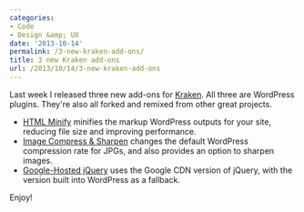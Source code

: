 ```yaml
---
categories:
- Code
- Design &amp; UX
date: '2013-10-14'
permalink: /3-new-kraken-add-ons/
title: 3 new Kraken add-ons
url: /2013/10/14/3-new-kraken-add-ons
---
```


Last week I released three new add-ons for <a href="http://cferdinandi.github.io/kraken/">Kraken</a>. All three are WordPress plugins. They're also all forked and remixed from other great projects.

<ul>
<li><a href="http://cferdinandi.github.io/html-minify/">HTML Minify</a> minifies the markup WordPress outputs for your site, reducing file size and improving performance.</li>
<li><a href="http://cferdinandi.github.io/image-compress-and-sharpen/">Image Compress &amp; Sharpen</a> changes the default WordPress compression rate for JPGs, and also provides an option to sharpen images.</li>
<li><a href="http://cferdinandi.github.io/google-hosted-jquery/">Google-Hosted jQuery</a> uses the Google CDN version of jQuery, with the version built into WordPress as a fallback.</li>
</ul>

Enjoy!